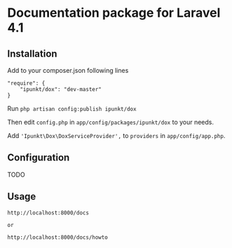 # Documentation package for Laravel 4.1

## Installation

Add to your composer.json following lines

	"require": {
		"ipunkt/dox": "dev-master"
	}

Run `php artisan config:publish ipunkt/dox`

Then edit `config.php` in `app/config/packages/ipunkt/dox` to your needs.

Add `'Ipunkt\Dox\DoxServiceProvider',` to `providers` in `app/config/app.php`.


## Configuration

TODO

## Usage

	http://localhost:8000/docs

	or

	http://localhost:8000/docs/howto

